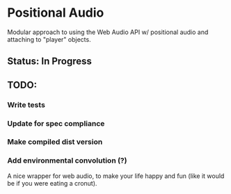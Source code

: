 # Positional Audio

Modular approach to using the Web Audio API w/ positional audio and attaching to "player" objects.

## Status: In Progress

## TODO:
### Write tests
### Update for spec compliance
### Make compiled dist version
### Add environmental convolution (?)

A nice wrapper for web audio, to make your life happy and fun (like it would be if you were eating a cronut).

